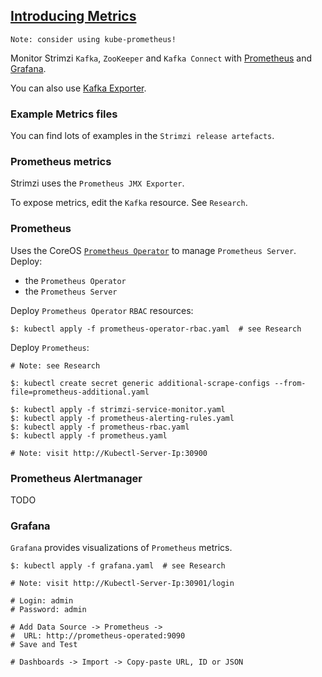 ## [Introducing Metrics](https://strimzi.io/docs/latest/#assembly-metrics-setup-str)

```
Note: consider using kube-prometheus!
```

Monitor Strimzi `Kafka`, `ZooKeeper` and `Kafka Connect` with [Prometheus](https://github.com/MislavJaksic/Knowledge-Repository/tree/master/Technology/DevOps/Monitoring/Prometheus) and [Grafana](https://github.com/MislavJaksic/Knowledge-Repository/tree/master/Technology/Visualize/Grafana).  

You can also use [Kafka Exporter](../10KafkaExporter).  

### Example Metrics files

You can find lots of examples in the `Strimzi release artefacts`.  

### Prometheus metrics

Strimzi uses the `Prometheus JMX Exporter`.  

To expose metrics, edit the `Kafka` resource. See `Research`.  

### Prometheus

Uses the CoreOS [`Prometheus Operator`](https://github.com/MislavJaksic/Knowledge-Repository/tree/master/Technology/DevOps/Monitoring/Prometheus/PrometheusKubernetesOperator) to manage `Prometheus Server`.  
Deploy:
* the `Prometheus Operator`
* the `Prometheus Server`

Deploy `Prometheus Operator` `RBAC` resources:
```
$: kubectl apply -f prometheus-operator-rbac.yaml  # see Research
```

Deploy `Prometheus`:
```
# Note: see Research

$: kubectl create secret generic additional-scrape-configs --from-file=prometheus-additional.yaml

$: kubectl apply -f strimzi-service-monitor.yaml
$: kubectl apply -f prometheus-alerting-rules.yaml
$: kubectl apply -f prometheus-rbac.yaml
$: kubectl apply -f prometheus.yaml

# Note: visit http://Kubectl-Server-Ip:30900
```

### Prometheus Alertmanager

TODO

### Grafana

`Grafana` provides visualizations of `Prometheus` metrics.

```
$: kubectl apply -f grafana.yaml  # see Research
```

```
# Note: visit http://Kubectl-Server-Ip:30901/login

# Login: admin
# Password: admin

# Add Data Source -> Prometheus ->
#  URL: http://prometheus-operated:9090
# Save and Test

# Dashboards -> Import -> Copy-paste URL, ID or JSON
```
